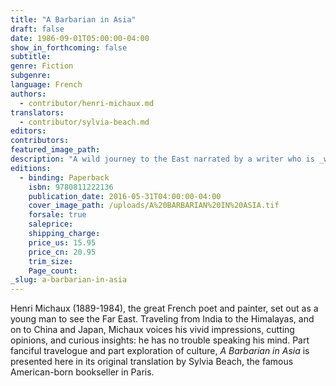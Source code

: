```yaml
---
title: "A Barbarian in Asia"
draft: false
date: 1986-09-01T05:00:00-04:00
show_in_forthcoming: false
subtitle:
genre: Fiction
subgenre:
language: French
authors:
  - contributor/henri-michaux.md
translators:
  - contributor/sylvia-beach.md
editors:
contributors:
featured_image_path:
description: "A wild journey to the East narrated by a writer who is _without equal in the literature of our time_ (Jorge Luis Borges) "
editions:
  - binding: Paperback
    isbn: 9780811222136
    publication_date: 2016-05-31T04:00:00-04:00
    cover_image_path: /uploads/A%20BARBARIAN%20IN%20ASIA.tif
    forsale: true
    saleprice:
    shipping_charge:
    price_us: 15.95
    price_cn: 20.95
    trim_size:
    Page_count:
_slug: a-barbarian-in-asia
---
```


Henri Michaux (1889-1984), the great French poet and painter, set out as a young man to see the Far East. Traveling from India to the Himalayas, and on to China and Japan, Michaux voices his vivid impressions, cutting opinions, and curious insights: he has no trouble speaking his mind. Part fanciful travelogue and part exploration of culture, _A Barbarian in Asia_ is presented here in its original translation by Sylvia Beach, the famous American-born bookseller in Paris.

